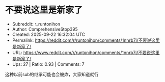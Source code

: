 # 不要说这里是新家了

- Subreddit: r_runtonihon
- Author: ComprehensiveStop395
- Created: 2025-09-22 16:32:04 UTC
- Permalink: https://reddit.com/r/runtonihon/comments/1nnrb7i/不要说这里是新家了/
- URL: https://www.reddit.com/r/runtonihon/comments/1nnrb7i/不要说这里是新家了/
- Ups: 27 | Ratio: 0.93 | Comments: 7


这种以前sub的继承可能也会被炸，大家知道就行

